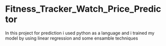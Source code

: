 # Fitness_Tracker_Watch_Price_Predictor
In this project for prediction i used python as a language and i trained my model by using linear regression and some ensamble techniques
